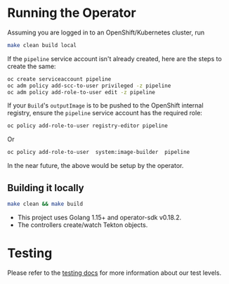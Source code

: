 <!--
Copyright The Shipwright Contributors

SPDX-License-Identifier: Apache-2.0
-->

# Running the Operator

Assuming you are logged in to an OpenShift/Kubernetes cluster, run

```sh
make clean build local
```

If the `pipeline` service account isn't already created, here are the steps to create the same:

```sh
oc create serviceaccount pipeline
oc adm policy add-scc-to-user privileged -z pipeline
oc adm policy add-role-to-user edit -z pipeline
```

If your `Build`'s `outputImage` is to be pushed to the OpenShift internal registry, ensure the
`pipeline` service account has the required role:

```sh
oc policy add-role-to-user registry-editor pipeline
```

Or

```sh
oc policy add-role-to-user  system:image-builder  pipeline
```

In the near future, the above would be setup by the operator.

## Building it locally

```sh
make clean && make build
```

* This project uses Golang 1.15+ and operator-sdk v0.18.2.
* The controllers create/watch Tekton objects.

# Testing

Please refer to the [testing docs](/docs/development/testing.md) for more information about our test levels.

